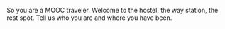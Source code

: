 So you are a MOOC traveler.  Welcome to the hostel, the way station, the rest spot.  Tell us who you are and where you have been.
